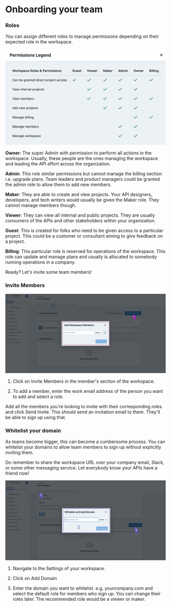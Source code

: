 # Onboarding your team

### Roles

You can assign different roles to manage permissions depending on their expected role in the workspace.

![](../assets/images/roles.png)

**Owner**:  The super Admin with permission to perform all actions in the workspace. Usually, these people are the ones managing the workspace and leading the API effort across the organization.

**Admin**: This role similar permissions but cannot manage the billing section i.e. upgrade plans. Team leaders and product managers could be granted the admin role to allow them to add new members. 

**Maker**: They are able to create and view projects. Your API designers, developers, and tech writers would usually be given the Maker role. They cannot manage members though.

**Viewer**: They can view all internal and public projects. They are usually consumers of the APIs and other stakeholders within your organization.

**Guest**: This is created for folks who need to be given access to a particular project. This could be a customer or consultant aiming to give feedback on a project.

**Billing**: This particular role is reserved for operations of the workspace. This role can update and manage plans and usually is allocated to somebody running operations in a company. 

Ready? Let's invite some team members!

### Invite Members

![](../assets/images/invite-members.png)

1. Click on Invite Members in the member's section of the workspace. 

2. To add a member, enter the work email address of the person you want to add and select a role.

Add all the members you're looking to invite with their corresponding roles and click Send Invite. This should send an invitation email to them. They'll be able to sign up using that. 

### Whitelist your domain

As teams become bigger, this can become a cumbersome process. You can whitelist your domains to allow team members to sign up without explicitly inviting them. 

Do remember to share the workspace URL over your company email, Slack, or some other messaging service. Let everybody know your APIs have a friend now! 

![](../assets/images/whitelist-domain.png)

1. Navigate to the Settings of your workspace. 

2. Click on Add Domain

3. Enter the domain you want to whitelist. e.g. yourcompany.com and select the default role for members who sign up. You can change their roles later. The recommended role would be a viewer or maker. 
